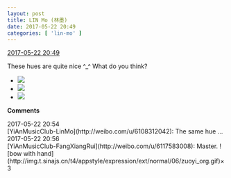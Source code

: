 ```yaml
---
layout: post
title: LIN Mo (林墨)
date: 2017-05-22 20:49
categories: [ 'lin-mo' ]
---
```


<div class="weibo-info">
  <a href="http://weibo.com/6108312042/F4kax4Tt5">2017-05-22 20:49</a>
</div>

These hues are quite nice ^_^ What do you think?

<!-- more -->

<ul class="weibo-pic-list-1">
  <li class="weibo-pic">
    <a href="http://wx1.sinaimg.cn/mw690/006FnQZYgy1ffufi86b03j320u20ub29.jpg"><img src="http://wx1.sinaimg.cn/thumb150/006FnQZYgy1ffufi86b03j320u20ub29.jpg" /></a>
  </li>
  <li class="weibo-pic">
    <a href="http://wx1.sinaimg.cn/mw690/006FnQZYgy1ffufi54c73j32c02c0hdt.jpg"><img src="http://wx1.sinaimg.cn/thumb150/006FnQZYgy1ffufi54c73j32c02c0hdt.jpg" /></a>
  </li>
  <li class="weibo-pic">
    <a href="http://wx1.sinaimg.cn/mw690/006FnQZYgy1ffufibpoyxj32c02c0b2a.jpg"><img src="http://wx1.sinaimg.cn/thumb150/006FnQZYgy1ffufibpoyxj32c02c0b2a.jpg" /></a>
  </li>
</ul>

**Comments**

<div class="weibo-info">2017-05-22 20:54</div>
[YiAnMusicClub-LinMo](http://weibo.com/u/6108312042): The same hue …

<div class="weibo-info">2017-05-22 20:56</div>
[YiAnMusicClub-FangXiangRui](http://weibo.com/u/6117583008): Master. ![bow with hand](http://img.t.sinajs.cn/t4/appstyle/expression/ext/normal/06/zuoyi_org.gif)×3
